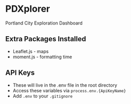 # PDXplorer
Portland City Exploration Dashboard

## Extra Packages Installed 
* Leaflet.js - maps
* moment.js - formatting time

## API Keys
* These will live in the .env file in the root directory
* Access these variables via `process.env.{ApiKeyName}`
* Add `.env` to your `.gitignore`
